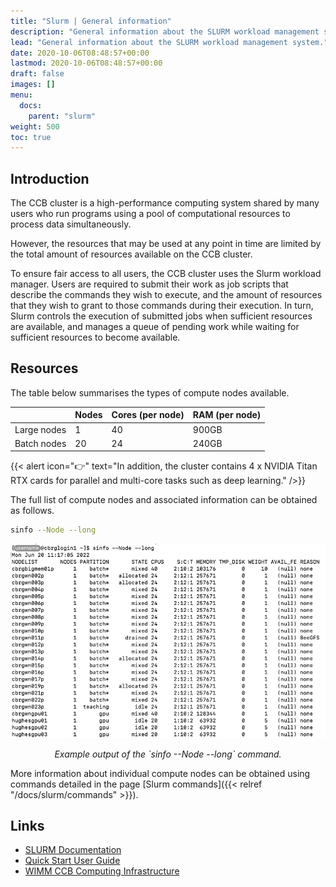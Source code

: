 ```yaml
---
title: "Slurm | General information"
description: "General information about the SLURM workload management system."
lead: "General information about the SLURM workload management system."
date: 2020-10-06T08:48:57+00:00
lastmod: 2020-10-06T08:48:57+00:00
draft: false
images: []
menu:
  docs:
    parent: "slurm"
weight: 500
toc: true
---
```


## Introduction

The CCB cluster is a high-performance computing system shared by many users
who run programs using a pool of computational resources to process data
simultaneously.

However, the resources that may be used at any point in time are limited
by the total amount of resources available on the CCB cluster.

To ensure fair access to all users, the CCB cluster uses the Slurm workload
manager.
Users are required to submit their work as job scripts that describe the
commands they wish to execute, and the amount of resources that they wish
to grant to those commands during their execution.
In turn, Slurm controls the execution of submitted jobs when sufficient
resources are available, and manages a queue of pending work while waiting
for sufficient resources to become available.

## Resources

The table below summarises the types of compute nodes available.

|             | Nodes | Cores (per node) | RAM (per node) |
|-------------|-------|------------------|----------------|
| Large nodes | 1     | 40               | 900GB          |
| Batch nodes | 20    | 24               | 240GB          |

{{< alert icon="👉" text="In addition, the cluster contains 4 x NVIDIA Titan RTX cards for parallel and multi-core tasks such as deep learning." />}}

The full list of compute nodes and associated information can be obtained as follows.

```bash
sinfo --Node --long
```

![Example output of the `sinfo --Node --long` command.](sinfo-node-long-screenshot.png)

<p align='center'><i>Example output of the `sinfo --Node --long` command.</i></p>

More information about individual compute nodes can be obtained using commands detailed
in the page [Slurm commands]({{< relref "/docs/slurm/commands" >}}).

## Links

- [SLURM Documentation][slurm-docs]
- [Quick Start User Guide][slurm-quickstart]
- [WIMM CCB Computing Infrastructure][ccb-computing]

<!-- Link definitions -->

[slurm-docs]: https://slurm.schedmd.com/
[slurm-quickstart]: https://slurm.schedmd.com/quickstart.html
[ccb-computing]: https://www.imm.ox.ac.uk/research/units-and-centres/mrc-wimm-centre-for-computational-biology/resources/computing
